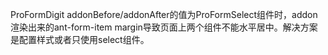 ProFormDigit addonBefore/addonAfter的值为ProFormSelect组件时，addon渲染出来的ant-form-item margin导致页面上两个组件不能水平居中。解决方案是配置样式或者只使用select组件。
